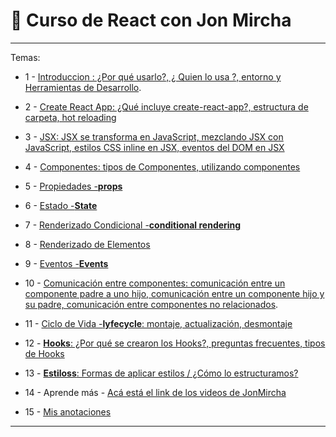 # :book: Curso de React con Jon Mircha

---

Temas:

- 1 - [Introduccion : ¿Por qué usarlo?, ¿ Quien lo usa ?, entorno y Herramientas de Desarrollo](https://github.com/eugenia1984/React-con-JonMircha/blob/main/teoria/01_introduccion.md).

- 2 - [Create React App: ¿Qué incluye create-react-app?, estructura de carpeta, hot reloading](https://github.com/eugenia1984/React-con-JonMircha/blob/main/teoria/02_create_react_app.md)

- 3 - [JSX: JSX se transforma en JavaScript, mezclando JSX con JavaScript, estilos CSS inline en JSX, eventos del DOM en JSX](https://github.com/eugenia1984/React-con-JonMircha/blob/main/teoria/03_jsx.md)

- 4 - [Componentes: tipos de Componentes, utilizando componentes](https://github.com/eugenia1984/React-con-JonMircha/blob/main/teoria/04_componentes.md)

- 5 - [Propiedades -**props**](https://github.com/eugenia1984/React-con-JonMircha/blob/main/teoria/05_props.md)

- 6 - [Estado -**State**](https://github.com/eugenia1984/React-con-JonMircha/blob/main/teoria/06_state.md)

- 7 - [Renderizado Condicional -**conditional rendering**](https://github.com/eugenia1984/React-con-JonMircha/blob/main/teoria/07_conditional_rendering.md)

- 8 - [Renderizado de Elementos](https://github.com/eugenia1984/React-con-JonMircha/blob/main/teoria/08_element_rendering.md)

- 9 - [Eventos -**Events**](https://github.com/eugenia1984/React-con-JonMircha/blob/main/teoria/09_events.md)

- 10 - [Comunicación entre componentes: comunicación entre un componente padre a uno hijo, comunicación entre un componente hijo y su padre, comunicación entre componentes no relacionados](https://github.com/eugenia1984/React-con-JonMircha/blob/main/teoria/10_comunication_between_components.md).

- 11 - [Ciclo de Vida -**lyfecycle**: montaje, actualización, desmontaje](https://github.com/eugenia1984/React-con-JonMircha/blob/main/teoria/11_lyfecycle.md)

- 12 - [**Hooks**: ¿Por qué se crearon los Hooks?, preguntas frecuentes, tipos de Hooks](https://github.com/eugenia1984/React-con-JonMircha/blob/main/teoria/12_hooks.md)

- 13 - [**Estiloss**: Formas de aplicar estilos / ¿Cómo lo estructuramos?](https://github.com/eugenia1984/React-con-JonMircha/blob/main/teoria/13_estilos.md)

- 14 - Aprende más - [Acá está el link de los videos de JonMircha](https://www.youtube.com/playlist?list=PLvq-jIkSeTUZ5XcUw8fJPTBKEHEKPMTKk)

- 15 - [Mis anotaciones](https://github.com/eugenia1984/React-con-JonMircha/blob/main/teoria/mis_anotaciones.md)

---
